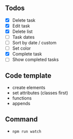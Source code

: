 ## Todos
- [x] Delete task
- [x] Edit task
- [x] Delete list
- [ ] Task dates
- [ ] Sort by date / custom
- [ ] Set color
- [x] Complete task
- [ ] Show completed tasks

## Code template
- create elements
- set attributes (classes first)
- functions
- appends

## Command
- `npm run watch`